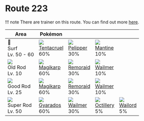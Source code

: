 # Route 223

!!! note
    There are trainer on this route. You can find out more [here](../../trainer_changes/route_223/).


Area                                  | Pokémon                         | &nbsp;                        | &nbsp;                        | &nbsp;
---                                   | ---                             | ---                           | ---                           | ---
🌊<br>Surf<br>Lv. 50 - 60              | ![][073]<br>[Tentacruel]<br>60% | ![][279]<br>[Pelipper]<br>30% | ![][226]<br>[Mantine]<br>10%  | &nbsp;
![][old-rod]<br>Old Rod<br>Lv. 10     | ![][129]<br>[Magikarp]<br>60%   | ![][223]<br>[Remoraid]<br>30% | ![][320]<br>[Wailmer]<br>10%  | &nbsp;
![][good-rod]<br>Good Rod<br>Lv. 25   | ![][129]<br>[Magikarp]<br>60%   | ![][223]<br>[Remoraid]<br>30% | ![][320]<br>[Wailmer]<br>10%  | &nbsp;
![][super-rod]<br>Super Rod<br>Lv. 50 | ![][130]<br>[Gyarados]<br>60%   | ![][320]<br>[Wailmer]<br>30%  | ![][224]<br>[Octillery]<br>5% | ![][321]<br>[Wailord]<br>5%

[Tentacruel]: ../../pokemon_changes/073/
[Magikarp]: ../../pokemon_changes/129/
[Gyarados]: ../../pokemon_changes/130/
[Remoraid]: ../../pokemon_changes/223/
[Octillery]: ../../pokemon_changes/224/
[Mantine]: ../../pokemon_changes/226/
[Pelipper]: ../../pokemon_changes/279/
[Wailmer]: ../../pokemon_changes/320/
[Wailord]: ../../pokemon_changes/321/
[good-rod]: ../img/items/good-rod.png
[old-rod]: ../img/items/old-rod.png
[super-rod]: ../img/items/super-rod.png
[073]: ../img/pokemon/073.png
[129]: ../img/pokemon/129.png
[130]: ../img/pokemon/130.png
[223]: ../img/pokemon/223.png
[224]: ../img/pokemon/224.png
[226]: ../img/pokemon/226.png
[279]: ../img/pokemon/279.png
[320]: ../img/pokemon/320.png
[321]: ../img/pokemon/321.png
